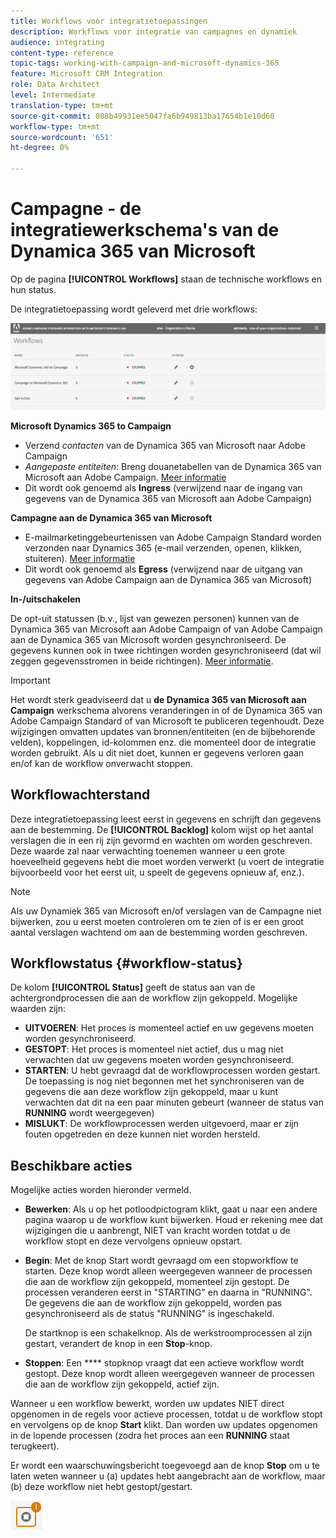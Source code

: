 ```yaml
---
title: Workflows voor integratietoepassingen
description: Workflows voor integratie van campagnes en dynamiek
audience: integrating
content-type: reference
topic-tags: working-with-campaign-and-microsoft-dynamics-365
feature: Microsoft CRM Integration
role: Data Architect
level: Intermediate
translation-type: tm+mt
source-git-commit: 088b49931ee5047fa6b949813ba17654b1e10d60
workflow-type: tm+mt
source-wordcount: '651'
ht-degree: 0%

---
```



# Campagne - de integratiewerkschema&#39;s van de Dynamica 365 van Microsoft

Op de pagina **[!UICONTROL Workflows]** staan de technische workflows en hun status.

De integratietoepassing wordt geleverd met drie workflows:

![](assets/do-not-localize/d365-to-acs-ui-page-workflows.png)

**Microsoft Dynamics 365 to Campaign**
* Verzend *contacten* van de Dynamica 365 van Microsoft naar Adobe Campaign
* *Aangepaste entiteiten*: Breng douanetabellen van de Dynamica 365 van Microsoft aan Adobe Campaign. [Meer informatie](../../integrating/using/d365-acs-using-the-integration.md#data-flows)
* Dit wordt ook genoemd als **Ingress** (verwijzend naar de ingang van gegevens van de Dynamica 365 van Microsoft aan Adobe Campaign)

**Campagne aan de Dynamica 365 van Microsoft**
* E-mailmarketinggebeurtenissen van Adobe Campaign Standard worden verzonden naar Dynamics 365 (e-mail verzenden, openen, klikken, stuiteren). [Meer informatie](../../integrating/using/d365-acs-using-the-integration.md#email-marketing-event-flow)
* Dit wordt ook genoemd als **Egress** (verwijzend naar de uitgang van gegevens van Adobe Campaign aan de Dynamica 365 van Microsoft)

**In-/uitschakelen**

De opt-uit statussen (b.v., lijst van gewezen personen) kunnen van de Dynamica 365 van Microsoft aan Adobe Campaign of van Adobe Campaign aan de Dynamica 365 van Microsoft worden gesynchroniseerd. De gegevens kunnen ook in twee richtingen worden gesynchroniseerd (dat wil zeggen gegevensstromen in beide richtingen). [Meer informatie](../../integrating/using/d365-acs-self-service-app-data-sync.md#opt-in-out-wf).

>[!IMPORTANT]
>
>Het wordt sterk geadviseerd dat u **de Dynamica 365 van Microsoft aan Campaign** werkschema alvorens veranderingen in of de Dynamica 365 van Adobe Campaign Standard of van Microsoft te publiceren tegenhoudt. Deze wijzigingen omvatten updates van bronnen/entiteiten (en de bijbehorende velden), koppelingen, id-kolommen enz. die momenteel door de integratie worden gebruikt. Als u dit niet doet, kunnen er gegevens verloren gaan en/of kan de workflow onverwacht stoppen.

## Workflowachterstand

Deze integratietoepassing leest eerst in gegevens en schrijft dan gegevens aan de bestemming. De **[!UICONTROL Backlog]** kolom wijst op het aantal verslagen die in een rij zijn gevormd en wachten om worden geschreven. Deze waarde zal naar verwachting toenemen wanneer u een grote hoeveelheid gegevens hebt die moet worden verwerkt (u voert de integratie bijvoorbeeld voor het eerst uit, u speelt de gegevens opnieuw af, enz.).

>[!NOTE]
>Als uw Dynamiek 365 van Microsoft en/of verslagen van de Campagne niet bijwerken, zou u eerst moeten controleren om te zien of is er een groot aantal verslagen wachtend om aan de bestemming worden geschreven.


## Workflowstatus {#workflow-status}

De kolom **[!UICONTROL Status]** geeft de status aan van de achtergrondprocessen die aan de workflow zijn gekoppeld. Mogelijke waarden zijn:

* **UITVOEREN**: Het proces is momenteel actief en uw gegevens moeten worden gesynchroniseerd.
* **GESTOPT**: Het proces is momenteel niet actief, dus u mag niet verwachten dat uw gegevens moeten worden gesynchroniseerd.
* **STARTEN**: U hebt gevraagd dat de workflowprocessen worden gestart. De toepassing is nog niet begonnen met het synchroniseren van de gegevens die aan deze workflow zijn gekoppeld, maar u kunt verwachten dat dit na een paar minuten gebeurt (wanneer de status van **RUNNING** wordt weergegeven)
* **MISLUKT**: De workflowprocessen werden uitgevoerd, maar er zijn fouten opgetreden en deze kunnen niet worden hersteld.

## Beschikbare acties

Mogelijke acties worden hieronder vermeld.

* **Bewerken**: Als u op het potloodpictogram klikt, gaat u naar een andere pagina waarop u de workflow kunt bijwerken. Houd er rekening mee dat wijzigingen die u aanbrengt, NIET van kracht worden totdat u de workflow stopt en deze vervolgens opnieuw opstart.

* **Begin**: Met de knop Start wordt gevraagd om een stopworkflow te starten. Deze knop wordt alleen weergegeven wanneer de processen die aan de workflow zijn gekoppeld, momenteel zijn gestopt. De processen veranderen eerst in &quot;STARTING&quot; en daarna in &quot;RUNNING&quot;. De gegevens die aan de workflow zijn gekoppeld, worden pas gesynchroniseerd als de status &quot;RUNNING&quot; is ingeschakeld.

   De startknop is een schakelknop. Als de werkstroomprocessen al zijn gestart, verandert de knop in een **Stop**-knop.

* **Stoppen**: Een  **** stopknop vraagt dat een actieve workflow wordt gestopt. Deze knop wordt alleen weergegeven wanneer de processen die aan de workflow zijn gekoppeld, actief zijn.

Wanneer u een workflow bewerkt, worden uw updates NIET direct opgenomen in de regels voor actieve processen, totdat u de workflow stopt en vervolgens op de knop **Start** klikt. Dan worden uw updates opgenomen in de lopende processen (zodra het proces aan een **RUNNING** staat terugkeert).

Er wordt een waarschuwingsbericht toegevoegd aan de knop **Stop** om u te laten weten wanneer u (a) updates hebt aangebracht aan de workflow, maar (b) deze workflow niet hebt gestopt/gestart.

![](assets/do-not-localize/d365-to-acs-icon-stop-with-changes.png)
